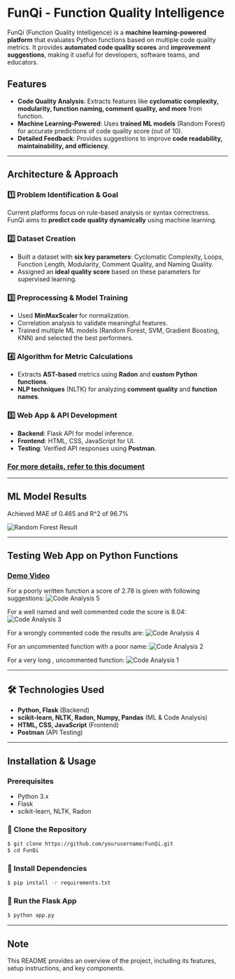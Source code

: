 # FunQi - Function Quality Intelligence

FunQi (Function Quality Intelligence) is a **machine learning-powered platform** that evaluates Python functions based on multiple code quality metrics. It provides **automated code quality scores** and **improvement suggestions**, making it useful for developers, software teams, and educators.

##  Features
-  **Code Quality Analysis**: Extracts features like **cyclomatic complexity, modularity, function naming, comment quality, and more** from function.
-  **Machine Learning-Powered**: Uses **trained ML models** (Random Forest) for accurate predictions of code quality score (out of 10).
-  **Detailed Feedback**: Provides suggestions to improve **code readability, maintainability, and efficiency**.
  
---

##  Architecture & Approach
### 1️⃣ Problem Identification & Goal
Current platforms focus on rule-based analysis or syntax correctness. FunQi aims to **predict code quality dynamically** using machine learning.

### 2️⃣ Dataset Creation
- Built a dataset with **six key parameters**: Cyclomatic Complexity, Loops, Function Length, Modularity, Comment Quality, and Naming Quality.
- Assigned an **ideal quality score** based on these parameters for supervised learning.

### 3️⃣ Preprocessing & Model Training
- Used **MinMaxScaler** for normalization.
- Correlation analysis to validate meaningful features.
- Trained multiple ML models (Random Forest, SVM, Gradient Boosting, KNN) and selected the best performers.

### 4️⃣ Algorithm for Metric Calculations
- Extracts **AST-based** metrics using **Radon** and **custom Python functions**.
- **NLP techniques** (NLTK) for analyzing **comment quality** and **function names**.

### 5️⃣ Web App & API Development
- **Backend**: Flask API for model inference.
- **Frontend**: HTML, CSS, JavaScript for UI.
- **Testing**: Verified API responses using **Postman**.

### [For more details, refer to this document](https://drive.google.com/drive/folders/1JAvYrRC82LfXFibrep77lF5CCvMazL0V?usp=sharing)

---
## ML Model Results

Achieved MAE of 0.465 and R^2 of 96.7%

![Random Forest Result](assets/RandomForestResult.png)


---
## Testing Web App on Python Functions

### [Demo Video](https://drive.google.com/file/d/1rudwVcTvoRlXZkE-sqgYI8HrD5Q_-e5A/view?usp=sharing)

For a poorly written function a score of 2.78 is given with following suggestions:
![Code Analysis 5](assets/codeAnalysis5.png)

For a well named and well commented code the score is 8.04:
![Code Analysis 3](assets/codeAnalysis3.png)

For a wrongly commented code the results are:
![Code Analysis 4](assets/codeAnalysis4.png)

For an uncommented function with a poor name:
![Code Analysis 2](assets/codeAnalysis2.png)

For a very long , uncommented function:
![Code Analysis 1](assets/codeAnalysis1.png)






---

## 🛠️ Technologies Used
- **Python, Flask** (Backend)
- **scikit-learn, NLTK, Radon, Numpy, Pandas** (ML & Code Analysis)
- **HTML, CSS, JavaScript** (Frontend)
- **Postman** (API Testing)
---

##  Installation & Usage
###  Prerequisites
- Python 3.x
- Flask
- scikit-learn, NLTK, Radon

### 🔹 Clone the Repository
```sh
$ git clone https://github.com/yourusername/FunQi.git
$ cd FunQi
```

### 🔹 Install Dependencies
```sh
$ pip install -r requirements.txt
```

### 🔹 Run the Flask App
```sh
$ python app.py
```
---

## Note  
This README provides an overview of the project, including its features, setup instructions, and key components. 

